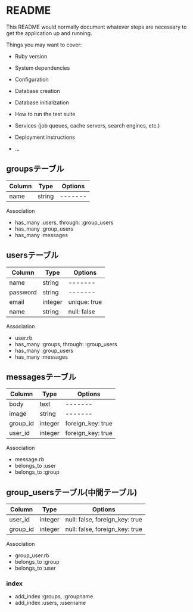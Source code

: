 # README

This README would normally document whatever steps are necessary to get the
application up and running.

Things you may want to cover:

* Ruby version

* System dependencies

* Configuration

* Database creation

* Database initialization

* How to run the test suite

* Services (job queues, cache servers, search engines, etc.)

* Deployment instructions

* ...

## groupsテーブル
|Column|Type|Options|
|------|----|-------|
|name|string|-------|

  Association
  - has_many :users, through: :group_users
  - has_many :group_users
  - has_many :messages


## usersテーブル
|Column|Type|Options|
|------|----|-------|
|name|string|-------|
|password |string|-------|
|email|integer|unique: true|
|name|string|null: false|

  Association
  - user.rb
  - has_many :groups, through: :group_users
  - has_many :group_users
  - has_many :messages


## messagesテーブル
|Column|Type|Options|
|------|----|-------|
|body  |text|-------|
|image |string|-------|
|group_id|integer|foreign_key: true|
|user_id|integer|foreign_key: true|

  Association
  - message.rb
  - belongs_to :user
  - belongs_to :group

## group_usersテーブル(中間テーブル)

|Column|Type|Options|
|------|----|-------|
|user_id|integer|null: false, foreign_key: true|
|group_id|integer|null: false, foreign_key: true|

  Association
  - group_user.rb
  - belongs_to :group
  - belongs_to :user


### index
- add_index :groups, :groupname
- add_index :users, :username
